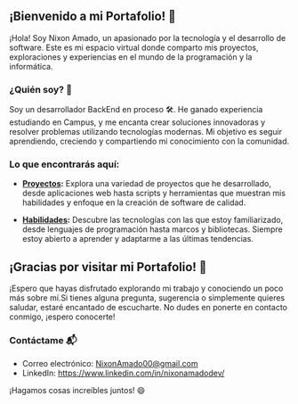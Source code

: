## ¡Bienvenido a mi Portafolio! 👋

¡Hola! Soy Nixon Amado, un apasionado por la tecnología y el desarrollo de software. Este es mi espacio virtual donde comparto mis proyectos, exploraciones y experiencias en el mundo de la programación y la informática.

### ¿Quién soy? 🚀

Soy un desarrollador BackEnd en proceso 🛠️. He ganado experiencia estudiando en Campus, y me encanta crear soluciones innovadoras y resolver problemas utilizando tecnologías modernas. Mi objetivo es seguir aprendiendo, creciendo y compartiendo mi conocimiento con la comunidad.

### Lo que encontrarás aquí:

- **[Proyectos](#proyectos):** Explora una variedad de proyectos que he desarrollado, desde aplicaciones web hasta scripts y herramientas que muestran mis habilidades y enfoque en la creación de software de calidad.

- **[Habilidades](#habilidades):** Descubre las tecnologías con las que estoy familiarizado, desde lenguajes de programación hasta marcos y bibliotecas. Siempre estoy abierto a aprender y adaptarme a las últimas tendencias.

## ¡Gracias por visitar mi Portafolio! 🚀

¡Espero que hayas disfrutado explorando mi trabajo y conociendo un poco más sobre mí.Si tienes alguna pregunta, sugerencia o simplemente quieres saludar, estaré encantado de escucharte. No dudes en ponerte en contacto conmigo, ¡espero conocerte!

### Contáctame 📬

- Correo electrónico: NixonAmado00@gmail.com
- LinkedIn: https://www.linkedin.com/in/nixonamadodev/

¡Hagamos cosas increíbles juntos! 😄
